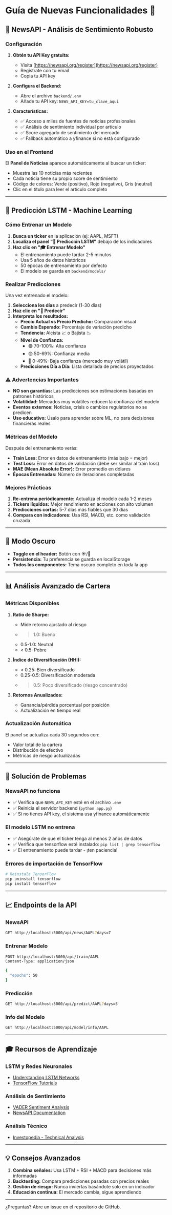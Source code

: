 # Guía de Nuevas Funcionalidades 🚀

## 📰 NewsAPI - Análisis de Sentimiento Robusto

### Configuración

1. **Obtén tu API Key gratuita:**
   - Visita [https://newsapi.org/register](https://newsapi.org/register)
   - Regístrate con tu email
   - Copia tu API key

2. **Configura el Backend:**
   - Abre el archivo `backend/.env`
   - Añade tu API key: `NEWS_API_KEY=tu_clave_aqui`

3. **Características:**
   - ✅ Acceso a miles de fuentes de noticias profesionales
   - ✅ Análisis de sentimiento individual por artículo
   - ✅ Score agregado de sentimiento del mercado
   - ✅ Fallback automático a yfinance si no está configurado

### Uso en el Frontend

El **Panel de Noticias** aparece automáticamente al buscar un ticker:
- Muestra las 10 noticias más recientes
- Cada noticia tiene su propio score de sentimiento
- Código de colores: Verde (positivo), Rojo (negativo), Gris (neutral)
- Clic en el título para leer el artículo completo

---

## 🤖 Predicción LSTM - Machine Learning

### Cómo Entrenar un Modelo

1. **Busca un ticker** en la aplicación (ej: AAPL, MSFT)
2. **Localiza el panel "🤖 Predicción LSTM"** debajo de los indicadores
3. **Haz clic en "🎓 Entrenar Modelo"**
   - El entrenamiento puede tardar 2-5 minutos
   - Usa 5 años de datos históricos
   - 50 épocas de entrenamiento por defecto
   - El modelo se guarda en `backend/models/`

### Realizar Predicciones

Una vez entrenado el modelo:

1. **Selecciona los días** a predecir (1-30 días)
2. **Haz clic en "🔮 Predecir"**
3. **Interpreta los resultados:**
   - **Precio Actual vs Precio Predicho:** Comparación visual
   - **Cambio Esperado:** Porcentaje de variación predicho
   - **Tendencia:** Alcista 📈 o Bajista 📉
   - **Nivel de Confianza:** 
     - 🟢 70-100%: Alta confianza
     - 🟡 50-69%: Confianza media
     - 🔴 0-49%: Baja confianza (mercado muy volátil)
   - **Predicciones Día a Día:** Lista detallada de precios proyectados

### ⚠️ Advertencias Importantes

- **NO son garantías:** Las predicciones son estimaciones basadas en patrones históricos
- **Volatilidad:** Mercados muy volátiles reducen la confianza del modelo
- **Eventos externos:** Noticias, crisis o cambios regulatorios no se predicen
- **Uso educativo:** Úsalo para aprender sobre ML, no para decisiones financieras reales

### Métricas del Modelo

Después del entrenamiento verás:
- **Train Loss:** Error en datos de entrenamiento (más bajo = mejor)
- **Test Loss:** Error en datos de validación (debe ser similar al train loss)
- **MAE (Mean Absolute Error):** Error promedio en dólares
- **Épocas Entrenadas:** Número de iteraciones completadas

### Mejores Prácticas

1. **Re-entrena periódicamente:** Actualiza el modelo cada 1-2 meses
2. **Tickers líquidos:** Mejor rendimiento en acciones con alto volumen
3. **Predicciones cortas:** 5-7 días más fiables que 30 días
4. **Compara con indicadores:** Usa RSI, MACD, etc. como validación cruzada

---

## 🎨 Modo Oscuro

- **Toggle en el header:** Botón con ☀️/🌙
- **Persistencia:** Tu preferencia se guarda en localStorage
- **Todos los componentes:** Tema oscuro completo en toda la app

---

## 📊 Análisis Avanzado de Cartera

### Métricas Disponibles

1. **Ratio de Sharpe:**
   - Mide retorno ajustado al riesgo
   - > 1.0: Bueno
   - 0.5-1.0: Neutral
   - < 0.5: Pobre

2. **Índice de Diversificación (HHI):**
   - < 0.25: Bien diversificado
   - 0.25-0.5: Diversificación moderada
   - > 0.5: Poco diversificado (riesgo concentrado)

3. **Retornos Anualizados:**
   - Ganancia/pérdida porcentual por posición
   - Actualización en tiempo real

### Actualización Automática

El panel se actualiza cada 30 segundos con:
- Valor total de la cartera
- Distribución de efectivo
- Métricas de riesgo actualizadas

---

## 🔧 Solución de Problemas

### NewsAPI no funciona

- ✅ Verifica que `NEWS_API_KEY` esté en el archivo `.env`
- ✅ Reinicia el servidor backend (`python app.py`)
- ✅ Si no tienes API key, el sistema usa yfinance automáticamente

### El modelo LSTM no entrena

- ✅ Asegúrate de que el ticker tenga al menos 2 años de datos
- ✅ Verifica que tensorflow esté instalado: `pip list | grep tensorflow`
- ✅ El entrenamiento puede tardar - ¡ten paciencia!

### Errores de importación de TensorFlow

```bash
# Reinstala TensorFlow
pip uninstall tensorflow
pip install tensorflow
```

---

## 📈 Endpoints de la API

### NewsAPI
```bash
GET http://localhost:5000/api/news/AAPL?days=7
```

### Entrenar Modelo
```bash
POST http://localhost:5000/api/train/AAPL
Content-Type: application/json

{
  "epochs": 50
}
```

### Predicción
```bash
GET http://localhost:5000/api/predict/AAPL?days=5
```

### Info del Modelo
```bash
GET http://localhost:5000/api/model/info/AAPL
```

---

## 🎓 Recursos de Aprendizaje

### LSTM y Redes Neuronales
- [Understanding LSTM Networks](http://colah.github.io/posts/2015-08-Understanding-LSTMs/)
- [TensorFlow Tutorials](https://www.tensorflow.org/tutorials)

### Análisis de Sentimiento
- [VADER Sentiment Analysis](https://github.com/cjhutto/vaderSentiment)
- [NewsAPI Documentation](https://newsapi.org/docs)

### Análisis Técnico
- [Investopedia - Technical Analysis](https://www.investopedia.com/technical-analysis-4689657)

---

## 💡 Consejos Avanzados

1. **Combina señales:** Usa LSTM + RSI + MACD para decisiones más informadas
2. **Backtesting:** Compara predicciones pasadas con precios reales
3. **Gestión de riesgo:** Nunca inviertas basándote solo en un indicador
4. **Educación continua:** El mercado cambia, sigue aprendiendo

---

¿Preguntas? Abre un issue en el repositorio de GitHub.
